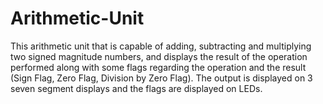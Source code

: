 # Arithmetic-Unit

This arithmetic unit that is capable of adding, subtracting and multiplying two signed magnitude numbers, and displays the result of the operation performed along with some flags regarding the operation and the result (Sign Flag, Zero Flag, Division by Zero Flag). The output is displayed on 3 seven segment displays and the flags are displayed on LEDs.
